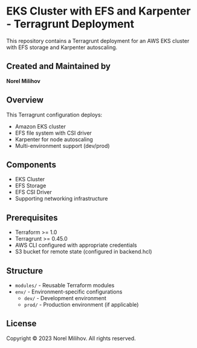 # EKS Cluster with EFS and Karpenter - Terragrunt Deployment

This repository contains a Terragrunt deployment for an AWS EKS cluster with EFS storage and Karpenter autoscaling.

## Created and Maintained by

**Norel Milihov**

## Overview

This Terragrunt configuration deploys:

- Amazon EKS cluster
- EFS file system with CSI driver
- Karpenter for node autoscaling
- Multi-environment support (dev/prod)

## Components
- EKS Cluster
- EFS Storage
- EFS CSI Driver
- Supporting networking infrastructure

## Prerequisites
- Terraform >= 1.0
- Terragrunt >= 0.45.0
- AWS CLI configured with appropriate credentials
- S3 bucket for remote state (configured in backend.hcl)

## Structure
- `modules/` - Reusable Terraform modules
- `env/` - Environment-specific configurations
  - `dev/` - Development environment
  - `prod/` - Production environment (if applicable)

## License
Copyright © 2023 Norel Milihov. All rights reserved.


